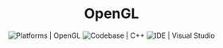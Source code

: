 <p align="center">
  <a>
    <h1 align="center">OpenGL</h1>
  </a>
</p>

<p align="center">
  <a aria-label="Platforms">
    <img alt="Platforms | OpenGL" src="https://img.shields.io/badge/Platforms%20%7C%20OpenGL-333333?style=for-the-badge&logo=opengl&logoSize=auto">
  </a>
 <a aria-label="Codebase">
    <img alt="Codebase | C++" src="https://img.shields.io/badge/-Codebase%20%7C%20C++-333333?style=for-the-badge&logo=cplusplus&logoSize=auto">
  </a>
  <a aria-label="IDE">
    <img alt="IDE | Visual Studio" src="https://img.shields.io/badge/-IDE%20%7C%20Visual%20Studio-333333?style=for-the-badge">
  </a>
</p>
